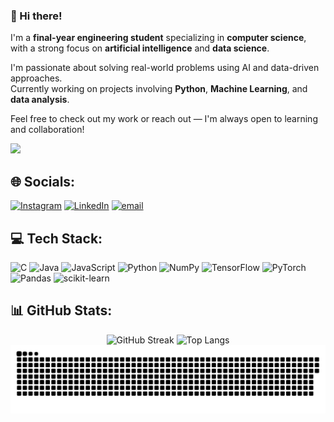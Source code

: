### 👋 Hi there!
I'm a **final-year engineering student** specializing in **computer science**, with a strong focus on **artificial intelligence** and **data science**.

I'm passionate about solving real-world problems using AI and data-driven approaches.  
Currently working on projects involving **Python**, **Machine Learning**, and **data analysis**.

Feel free to check out my work or reach out — I'm always open to learning and collaboration!

<img src="https://media2.giphy.com/media/v1.Y2lkPTc5MGI3NjExdjg1enFmdmhxZnN3Y2dvazI5d290dHAwczI3ZzQzOHpqYnNlOHdobiZlcD12MV9pbnRlcm5hbF9naWZfYnlfaWQmY3Q9Zw/s4ycVAVuJvXRvK0Rap/giphy.gif" width="400"/>



## 🌐 Socials:
[![Instagram](https://img.shields.io/badge/Instagram-%23E4405F.svg?logo=Instagram&logoColor=white)](https://instagram.com/lategardener) [![LinkedIn](https://img.shields.io/badge/LinkedIn-%230077B5.svg?logo=linkedin&logoColor=white)](https://linkedin.com/in/www.linkedin.com/in/marcloiccedric) [![email](https://img.shields.io/badge/Email-D14836?logo=gmail&logoColor=white)](mailto:djolemarc@cy-tech.fr) 

## 💻 Tech Stack:
<p align="left">
  <img src="https://cdn.jsdelivr.net/gh/devicons/devicon/icons/c/c-original.svg" width="30" height="30" alt="C" />
  <img src="https://cdn.jsdelivr.net/gh/devicons/devicon/icons/java/java-original.svg" width="30" height="30" alt="Java" />
  <img src="https://cdn.jsdelivr.net/gh/devicons/devicon/icons/javascript/javascript-original.svg" width="30" height="30" alt="JavaScript" />
  <img src="https://cdn.jsdelivr.net/gh/devicons/devicon/icons/python/python-original.svg" width="30" height="30" alt="Python" />
  <img src="https://cdn.jsdelivr.net/gh/devicons/devicon/icons/numpy/numpy-original.svg" width="30" height="30" alt="NumPy" />
  <img src="https://cdn.jsdelivr.net/gh/devicons/devicon/icons/tensorflow/tensorflow-original.svg" width="30" height="30" alt="TensorFlow" />
  <img src="https://cdn.jsdelivr.net/gh/devicons/devicon/icons/pytorch/pytorch-original.svg" width="30" height="30" alt="PyTorch" />
  <img src="https://img.shields.io/badge/pandas-150458?style=for-the-badge&logo=pandas&logoColor=white" width="90" alt="Pandas" />
  <img src="https://img.shields.io/badge/scikit--learn-F7931E?style=for-the-badge&logo=scikit-learn&logoColor=white" width="110" alt="scikit-learn" />
</p>

## 📊 GitHub Stats:
<div align="center">
  <img src="https://nirzak-streak-stats.vercel.app/?user=lategardener&theme=tokyonight&hide_border=true" alt="GitHub Streak" style="height: 300px; width:400px;" />
  <img src="https://github-readme-stats.vercel.app/api/top-langs/?username=lategardener&theme=tokyonight&hide_border=true&include_all_commits=true&count_private=false&layout=compact" alt="Top Langs" style="height: 300px; width:400px;" />
</div>

<div align="center">
  <img src="https://github.com/lategardener/snk/blob/output-svg-only/github-contribution-grid-snake-dark.svg" alt="Snake animation" />
</div>
